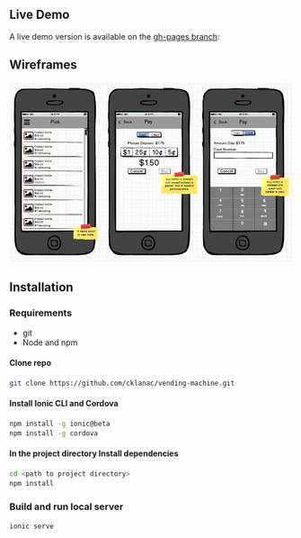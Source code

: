 ## Live Demo
A live demo version is available on the [gh-pages branch](https://cklanac.github.io/vending-machine/www/index.html):

## Wireframes
![wireframes](https://github.com/cklanac/vending-machine/blob/master/vending-machine-wireframes.png "Vending Machine Wireframes")

## Installation

### Requirements
* git
* Node and npm

#### Clone repo 
``` bash
git clone https://github.com/cklanac/vending-machine.git
```

#### Install Ionic CLI and Cordova
``` bash
npm install -g ionic@beta
npm install -g cordova
```

#### In the project directory Install dependencies
```bash
cd <path to project directory> 
npm install
```

### Build and run local server
``` bash
ionic serve
```
